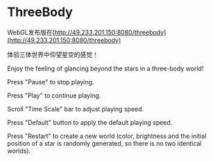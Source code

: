 # ThreeBody

WebGL发布版在[http://49.233.201.150:8080/threebody](http://49.233.201.150:8080/threebody)


体验三体世界中仰望星空的感觉！

Enjoy the feeling of glancing beyond the stars in a three-body world!


Press "Pause" to stop playing.

Press "Play" to continue playing.

Scroll "Time Scale" bar to adjust playing speed.

Press "Default" button to apply the default playing speed.

Press "Restart" to create a new world (color, brightness and the initial position of a star is randomly generated, so there is no two identical worlds). 
